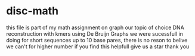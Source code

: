 # disc-math
this file is part of my math assignment on graph 
our topic of choice DNA reconstruction with kmers using De Bruijn Graphs 
we were sucessfull in doing for short sequences up to 10 base pares, there is no reson to belive we can't for higher number 
if you find this helpfull give us a star 
thank you 
